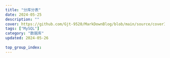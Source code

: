 ```yaml
---
title: "分库分表"
date: 2024-05-25
description: ""
cover: https://github.com/Gjt-9520/MarkDownBlog/blob/main/source/coverImages/Bimage-135/Bimage27.jpg?raw=true
tags: ["MySQL"]
category: "数据库"
updated: 2024-05-26
 
top_group_index: 
---
```


# 
